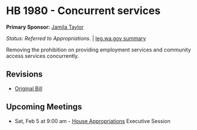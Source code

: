 # HB 1980 - Concurrent services
**Primary Sponsor:** [Jamila Taylor](/person/leg/jamila.taylor.md)

*Status: Referred to Appropriations.* | [leg.wa.gov summary](https://app.leg.wa.gov/billsummary?BillNumber=1980&Year=2021)

Removing the prohibition on providing employment services and community access services concurrently.

## Revisions
* [Original Bill](1/)

## Upcoming Meetings
* Sat, Feb 5 at 9:00 am - [House Appropriations](/house/2021-22/APP/) Executive Session